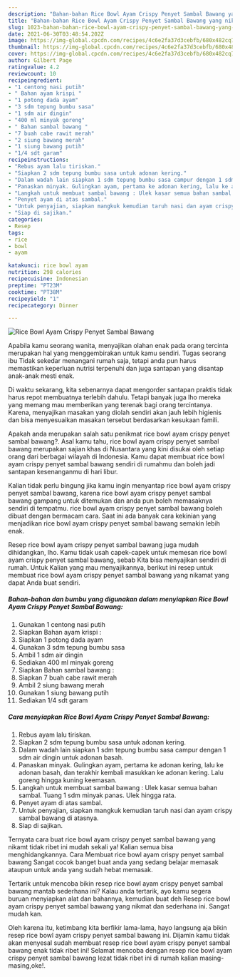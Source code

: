 ```yaml
---
description: "Bahan-bahan Rice Bowl Ayam Crispy Penyet Sambal Bawang yang nikmat Untuk Jualan"
title: "Bahan-bahan Rice Bowl Ayam Crispy Penyet Sambal Bawang yang nikmat Untuk Jualan"
slug: 1023-bahan-bahan-rice-bowl-ayam-crispy-penyet-sambal-bawang-yang-nikmat-untuk-jualan
date: 2021-06-30T03:48:54.202Z
image: https://img-global.cpcdn.com/recipes/4c6e2fa37d3cebfb/680x482cq70/rice-bowl-ayam-crispy-penyet-sambal-bawang-foto-resep-utama.jpg
thumbnail: https://img-global.cpcdn.com/recipes/4c6e2fa37d3cebfb/680x482cq70/rice-bowl-ayam-crispy-penyet-sambal-bawang-foto-resep-utama.jpg
cover: https://img-global.cpcdn.com/recipes/4c6e2fa37d3cebfb/680x482cq70/rice-bowl-ayam-crispy-penyet-sambal-bawang-foto-resep-utama.jpg
author: Gilbert Page
ratingvalue: 4.2
reviewcount: 10
recipeingredient:
- "1 centong nasi putih"
- " Bahan ayam krispi "
- "1 potong dada ayam"
- "3 sdm tepung bumbu sasa"
- "1 sdm air dingin"
- "400 ml minyak goreng"
- " Bahan sambal bawang "
- "7 buah cabe rawit merah"
- "2 siung bawang merah"
- "1 siung bawang putih"
- "1/4 sdt garam"
recipeinstructions:
- "Rebus ayam lalu tiriskan."
- "Siapkan 2 sdm tepung bumbu sasa untuk adonan kering."
- "Dalam wadah lain siapkan 1 sdm tepung bumbu sasa campur dengan 1 sdm air dingin untuk adonan basah."
- "Panaskan minyak. Gulingkan ayam, pertama ke adonan kering, lalu ke adonan basah, dan terakhir kembali masukkan ke adonan kering. Lalu goreng hingga kuning keemasan."
- "Langkah untuk membuat sambal bawang : Ulek kasar semua bahan sambal. Tuang 1 sdm minyak panas. Ulek hingga rata."
- "Penyet ayam di atas sambal."
- "Untuk penyajian, siapkan mangkuk kemudian taruh nasi dan ayam crispy sambal bawang di atasnya."
- "Siap di sajikan."
categories:
- Resep
tags:
- rice
- bowl
- ayam

katakunci: rice bowl ayam 
nutrition: 298 calories
recipecuisine: Indonesian
preptime: "PT23M"
cooktime: "PT38M"
recipeyield: "1"
recipecategory: Dinner

---
```



![Rice Bowl Ayam Crispy Penyet Sambal Bawang](https://img-global.cpcdn.com/recipes/4c6e2fa37d3cebfb/680x482cq70/rice-bowl-ayam-crispy-penyet-sambal-bawang-foto-resep-utama.jpg)

Apabila kamu seorang wanita, menyajikan olahan enak pada orang tercinta merupakan hal yang menggembirakan untuk kamu sendiri. Tugas seorang ibu Tidak sekedar menangani rumah saja, tetapi anda pun harus memastikan keperluan nutrisi terpenuhi dan juga santapan yang disantap anak-anak mesti enak.

Di waktu  sekarang, kita sebenarnya dapat mengorder santapan praktis tidak harus repot membuatnya terlebih dahulu. Tetapi banyak juga lho mereka yang memang mau memberikan yang terenak bagi orang tercintanya. Karena, menyajikan masakan yang diolah sendiri akan jauh lebih higienis dan bisa menyesuaikan masakan tersebut berdasarkan kesukaan famili. 



Apakah anda merupakan salah satu penikmat rice bowl ayam crispy penyet sambal bawang?. Asal kamu tahu, rice bowl ayam crispy penyet sambal bawang merupakan sajian khas di Nusantara yang kini disukai oleh setiap orang dari berbagai wilayah di Indonesia. Kamu dapat membuat rice bowl ayam crispy penyet sambal bawang sendiri di rumahmu dan boleh jadi santapan kesenanganmu di hari libur.

Kalian tidak perlu bingung jika kamu ingin menyantap rice bowl ayam crispy penyet sambal bawang, karena rice bowl ayam crispy penyet sambal bawang gampang untuk ditemukan dan anda pun boleh memasaknya sendiri di tempatmu. rice bowl ayam crispy penyet sambal bawang boleh dibuat dengan bermacam cara. Saat ini ada banyak cara kekinian yang menjadikan rice bowl ayam crispy penyet sambal bawang semakin lebih enak.

Resep rice bowl ayam crispy penyet sambal bawang juga mudah dihidangkan, lho. Kamu tidak usah capek-capek untuk memesan rice bowl ayam crispy penyet sambal bawang, sebab Kita bisa menyajikan sendiri di rumah. Untuk Kalian yang mau menyajikannya, berikut ini resep untuk membuat rice bowl ayam crispy penyet sambal bawang yang nikamat yang dapat Anda buat sendiri.

<!--inarticleads1-->

##### Bahan-bahan dan bumbu yang digunakan dalam menyiapkan Rice Bowl Ayam Crispy Penyet Sambal Bawang:

1. Gunakan 1 centong nasi putih
1. Siapkan  Bahan ayam krispi :
1. Siapkan 1 potong dada ayam
1. Gunakan 3 sdm tepung bumbu sasa
1. Ambil 1 sdm air dingin
1. Sediakan 400 ml minyak goreng
1. Siapkan  Bahan sambal bawang :
1. Siapkan 7 buah cabe rawit merah
1. Ambil 2 siung bawang merah
1. Gunakan 1 siung bawang putih
1. Sediakan 1/4 sdt garam




<!--inarticleads2-->

##### Cara menyiapkan Rice Bowl Ayam Crispy Penyet Sambal Bawang:

1. Rebus ayam lalu tiriskan.
1. Siapkan 2 sdm tepung bumbu sasa untuk adonan kering.
1. Dalam wadah lain siapkan 1 sdm tepung bumbu sasa campur dengan 1 sdm air dingin untuk adonan basah.
1. Panaskan minyak. Gulingkan ayam, pertama ke adonan kering, lalu ke adonan basah, dan terakhir kembali masukkan ke adonan kering. Lalu goreng hingga kuning keemasan.
1. Langkah untuk membuat sambal bawang : Ulek kasar semua bahan sambal. Tuang 1 sdm minyak panas. Ulek hingga rata.
1. Penyet ayam di atas sambal.
1. Untuk penyajian, siapkan mangkuk kemudian taruh nasi dan ayam crispy sambal bawang di atasnya.
1. Siap di sajikan.




Ternyata cara buat rice bowl ayam crispy penyet sambal bawang yang nikamt tidak ribet ini mudah sekali ya! Kalian semua bisa menghidangkannya. Cara Membuat rice bowl ayam crispy penyet sambal bawang Sangat cocok banget buat anda yang sedang belajar memasak ataupun untuk anda yang sudah hebat memasak.

Tertarik untuk mencoba bikin resep rice bowl ayam crispy penyet sambal bawang mantab sederhana ini? Kalau anda tertarik, ayo kamu segera buruan menyiapkan alat dan bahannya, kemudian buat deh Resep rice bowl ayam crispy penyet sambal bawang yang nikmat dan sederhana ini. Sangat mudah kan. 

Oleh karena itu, ketimbang kita berfikir lama-lama, hayo langsung aja bikin resep rice bowl ayam crispy penyet sambal bawang ini. Dijamin kamu tiidak akan menyesal sudah membuat resep rice bowl ayam crispy penyet sambal bawang enak tidak ribet ini! Selamat mencoba dengan resep rice bowl ayam crispy penyet sambal bawang lezat tidak ribet ini di rumah kalian masing-masing,oke!.

